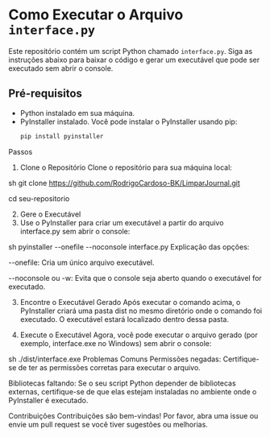 # Como Executar o Arquivo `interface.py`

Este repositório contém um script Python chamado `interface.py`. Siga as instruções abaixo para baixar o código e gerar um executável que pode ser executado sem abrir o console.

## Pré-requisitos

- Python instalado em sua máquina.
- PyInstaller instalado. Você pode instalar o PyInstaller usando pip:
  ```sh
  pip install pyinstaller
  
Passos
1. Clone o Repositório
Clone o repositório para sua máquina local:

sh
git clone https://github.com/RodrigoCardoso-BK/LimparJournal.git

cd seu-repositorio

2. Gere o Executável
3. Use o PyInstaller para criar um executável a partir do arquivo interface.py sem abrir o console:

sh
pyinstaller --onefile --noconsole interface.py
Explicação das opções:

--onefile: Cria um único arquivo executável.

--noconsole ou -w: Evita que o console seja aberto quando o executável for executado.

3. Encontre o Executável Gerado
Após executar o comando acima, o PyInstaller criará uma pasta dist no mesmo diretório onde o comando foi executado. O executável estará localizado dentro dessa pasta.

4. Execute o Executável
Agora, você pode executar o arquivo gerado (por exemplo, interface.exe no Windows) sem abrir o console:

sh
./dist/interface.exe
Problemas Comuns
Permissões negadas: Certifique-se de ter as permissões corretas para executar o arquivo.

Bibliotecas faltando: Se o seu script Python depender de bibliotecas externas, certifique-se de que elas estejam instaladas no ambiente onde o PyInstaller é executado.

Contribuições
Contribuições são bem-vindas! Por favor, abra uma issue ou envie um pull request se você tiver sugestões ou melhorias.
